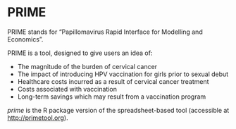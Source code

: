 # PRIME

PRIME stands for “Papillomavirus Rapid Interface for Modelling and Economics”.

PRIME is a tool, designed to give users an idea of:
- The magnitude of the burden of cervical cancer
- The impact of introducing HPV vaccination for girls prior to sexual debut
- Healthcare costs incurred as a result of cervical cancer treatment
- Costs associated with vaccination
- Long-term savings which may result from a vaccination program

*prime* is the R package version of the spreadsheet-based tool (accessible at http://primetool.org). 

